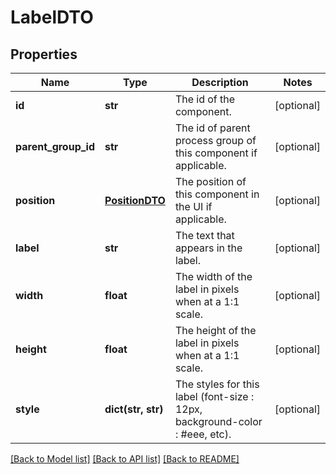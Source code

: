 # LabelDTO

## Properties
Name | Type | Description | Notes
------------ | ------------- | ------------- | -------------
**id** | **str** | The id of the component. | [optional] 
**parent_group_id** | **str** | The id of parent process group of this component if applicable. | [optional] 
**position** | [**PositionDTO**](PositionDTO.md) | The position of this component in the UI if applicable. | [optional] 
**label** | **str** | The text that appears in the label. | [optional] 
**width** | **float** | The width of the label in pixels when at a 1:1 scale. | [optional] 
**height** | **float** | The height of the label in pixels when at a 1:1 scale. | [optional] 
**style** | **dict(str, str)** | The styles for this label (font-size : 12px, background-color : #eee, etc). | [optional] 

[[Back to Model list]](../README.md#documentation-for-models) [[Back to API list]](../README.md#documentation-for-api-endpoints) [[Back to README]](../README.md)


